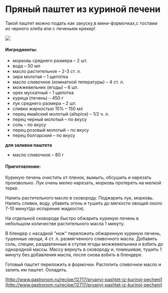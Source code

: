 # Пряный паштет из куриной печени

Такой паштет можно подать как закуску,в мини-формочках,с тостами из черного хлеба или с печеньем крекер!

![](https://s-media-cache-ak0.pinimg.com/564x/b1/74/f3/b174f306f7f4d6bcbf596afd32b58c4b.jpg)

#### Ингредиенты:

* морковь среднего размера – 2 шт.
* вода – 50 мл
* масло растительное – 2-3 ст. л.
* зира молотая – 1 щепотка
* масло сливочное \(комнатной тепературы\) – 4 ст. л.
* можжевельник \(ягоды\) – 6 шт.
* орех мускатный – 1 щепотка
* курица \(печень\) – 450 г
* лук среднего размера – 2 шт.
* сливки жирностью 15% – 150 мл
* перец ямайский молотый \(allspice\) – 1/2 ч. л.
* перец черный молотый – по вкусу
* соль – по вкусу
* перец розовый молотый – по вкусу
* перец болгарский – по вкусу

**для заливки паштета**

* масло сливочное – 80 г

#### Приготовление:

Куриную печень очистить от пленок, вымыть, обсушить и нарезать произвольно. Лук очень мелко нарезать, морковь протереть на мелкой терке.

Налить растительного масло в сковороду. Поджарить лук, морковь. Налить сливки, воду, убавить огонь и тушить до мягкости овощей около 7-10 минут\(до испарения жидкости\).

На отдельной сковороде быстро обжарить куриную печень в небольшом количестве растительного масла 1 минуту.

В блендер с насадкой "нож" переложить обжаренную куриную печень, тушенные овощи, 4 ст. л. размягченного сливочного масла. Добавить соль, специи, раздавленные в ступке ягоды можжевельника и взбить до однородной массы. Массу вернуть в сковороду и, помешивая, тушить 1 минуту без добавления масла, после снова взбить в блендере.

Готовый паштет переложить в формочки. Растопить сливочное масло и залить им паштет. Охладить.

[http://www.gastronom.ru/recipe/12717/pryanyj-pashtet-iz-kurinoj-pecheni](http://www.gastronom.ru/recipe/12717/pryanyj-pashtet-iz-kurinoj-pecheni)

